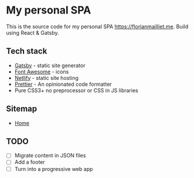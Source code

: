 # My personal SPA

This is the source code for my personal SPA https://florianmailliet.me.
Build using React & Gatsby.

## Tech stack

- [Gatsby](https://gatsbyjs.org/) - static site generator
- [Font Awesome](https://fontawesome.com/) - icons
- [Netlify](https://www.netlify.com/) - static site hosting
- [Prettier](https://prettier.io/) - An opinionated code formatter
- Pure CSS3+ no preprocessor or CSS in JS libraries

## Sitemap

- [Home](https://flos.site)

## TODO

- [ ] Migrate content in JSON files
- [ ] Add a footer
- [ ] Turn into a progressive web app
